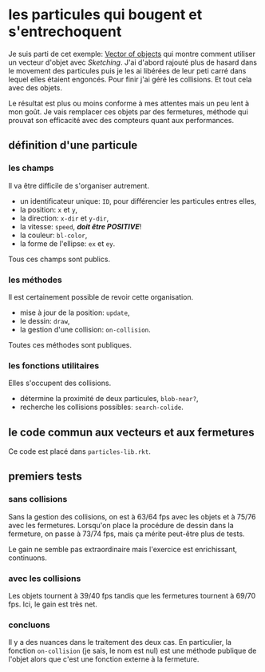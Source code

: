 # les particules qui bougent et s'entrechoquent

Je suis parti de cet exemple: [Vector of objects](https://github.com/soegaard/sketching/blob/main/sketching-doc/sketching-doc/manual-examples/basics/vectors/vector-of-objects.rkt) qui montre comment utiliser un vecteur d'objet avec *Sketching*. J'ai d'abord rajouté plus de hasard dans le movement des particules puis je les ai libérées de leur peti carré dans lequel elles étaient engoncés. Pour finir j'ai géré les collisions. Et tout cela avec des objets.

Le résultat est plus ou moins conforme à mes attentes mais un peu lent à mon goût. Je vais remplacer ces objets par des fermetures, méthode qui prouvat son efficacité avec des compteurs quant aux performances.

## définition d'une particule

### les champs
Il va être difficile de s'organiser autrement.

- un identificateur unique: `ID`, pour différencier les particules entres elles,
- la position: `x` et `y`,
- la direction: `x-dir` et `y-dir`,
- la vitesse: `speed`, ***doit être POSITIVE***!
- la couleur: `bl-color`,
- la forme de l'ellipse: `ex` et `ey`.

Tous ces champs sont publics.

### les méthodes

Il est certainement possible de revoir cette organisation.

- mise à jour de la position: `update`,
- le dessin: `draw`,
- la gestion d'une collision: `on-collision`.

Toutes ces méthodes sont publiques.

### les fonctions utilitaires

Elles s'occupent des collisions.

- détermine la proximité de deux particules, `blob-near?`,
- recherche les collisions possibles: `search-colide`.

## le code commun aux vecteurs et aux fermetures

Ce code est placé dans `particles-lib.rkt`.

## premiers tests

### sans collisions

Sans la gestion des collisions, on est à 63/64 fps avec les objets et à 75/76 avec les fermetures. Lorsqu'on place la procédure de dessin dans la fermeture, on passe à 73/74 fps, mais ça mérite peut-être plus de tests.

Le gain ne semble pas extraordinaire mais l'exercice est enrichissant, continuons.

### avec les collisions

Les objets tournent à 39/40 fps tandis que les fermetures tournent à 69/70 fps. Ici, le gain est très net.

### concluons

Il y a des nuances dans le traitement des deux cas. En particulier, la fonction `on-collision` (je sais, le nom est nul) est une méthode publique de l'objet alors que c'est une fonction externe à la fermeture.